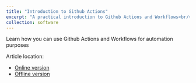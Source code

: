 ```yaml
---
title: "Introduction to Github Actions"
excerpt: "A practical introduction to Github Actions and Workflows<br/><img src='/images/publication-github-actions-image.jpg'>"
collection: software
---
```


Learn how you can use Github Actions and Workflows for automation purposes

Article location:
- [Online version](https://tech.bertelsmann.com/en/blog/articles/a-practical-introduction-to-github-actions-and-workflows)
- [Offline version](/files/github_actions_practical_introduction.pdf)
